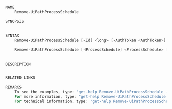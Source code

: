 ﻿```PowerShell

NAME
    Remove-UiPathProcessSchedule
    
SYNOPSIS
    
    
SYNTAX
    Remove-UiPathProcessSchedule [-Id] <long> [-AuthToken <AuthToken>] [<CommonParameters>]
    
    Remove-UiPathProcessSchedule [-ProcessSchedule] <ProcessSchedule> [-AuthToken <AuthToken>] [<CommonParameters>]
    
    
DESCRIPTION
    

RELATED LINKS

REMARKS
    To see the examples, type: "get-help Remove-UiPathProcessSchedule -examples".
    For more information, type: "get-help Remove-UiPathProcessSchedule -detailed".
    For technical information, type: "get-help Remove-UiPathProcessSchedule -full".



```
